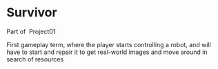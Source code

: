 # Survivor
<p>Part of &nbsp;Project01</p>
<p>First gameplay term, where the player starts controlling a robot, and will have to start and repair it to get real-world images and move around in search of resources</p>
